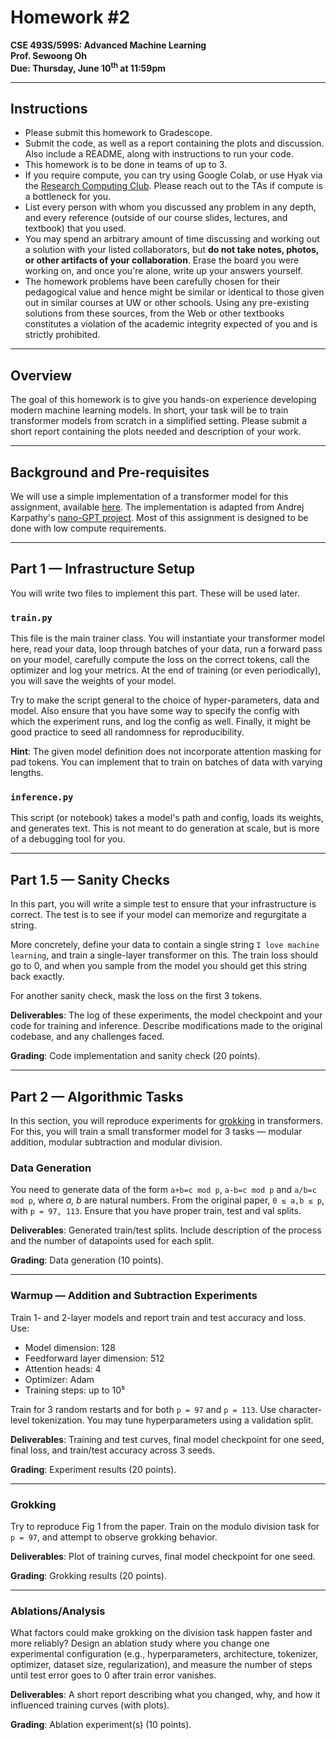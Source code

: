 # Homework #2

**CSE 493S/599S: Advanced Machine Learning**  
**Prof. Sewoong Oh**  
**Due: Thursday, June 10<sup>th</sup> at 11:59pm**

---

## Instructions

- Please submit this homework to Gradescope.
- Submit the code, as well as a report containing the plots and discussion. Also include a README, along with instructions to run your code.
- This homework is to be done in teams of up to 3.
- If you require compute, you can try using Google Colab, or use Hyak via the [Research Computing Club](https://depts.washington.edu/uwrcc/). Please reach out to the TAs if compute is a bottleneck for you.
- List every person with whom you discussed any problem in any depth, and every reference (outside of our course slides, lectures, and textbook) that you used.
- You may spend an arbitrary amount of time discussing and working out a solution with your listed collaborators, but **do not take notes, photos, or other artifacts of your collaboration**. Erase the board you were working on, and once you're alone, write up your answers yourself.
- The homework problems have been carefully chosen for their pedagogical value and hence might be similar or identical to those given out in similar courses at UW or other schools. Using any pre-existing solutions from these sources, from the Web or other textbooks constitutes a violation of the academic integrity expected of you and is strictly prohibited.

---

## Overview

The goal of this homework is to give you hands-on experience developing modern machine learning models. In short, your task will be to train transformer models from scratch in a simplified setting. Please submit a short report containing the plots needed and description of your work.

---

## Background and Pre-requisites

We will use a simple implementation of a transformer model for this assignment, available [here](https://github.com/SewoongLab/cs-493s-hw2/blob/main/model.py). The implementation is adapted from Andrej Karpathy's [nano-GPT project](https://github.com/karpathy/nanoGPT/blob/master/model.py). Most of this assignment is designed to be done with low compute requirements.

---

## Part 1 — Infrastructure Setup

You will write two files to implement this part. These will be used later.

### `train.py`

This file is the main trainer class. You will instantiate your transformer model here, read your data, loop through batches of your data, run a forward pass on your model, carefully compute the loss on the correct tokens, call the optimizer and log your metrics. At the end of training (or even periodically), you will save the weights of your model.

Try to make the script general to the choice of hyper-parameters, data and model. Also ensure that you have some way to specify the config with which the experiment runs, and log the config as well. Finally, it might be good practice to seed all randomness for reproducibility.

**Hint**: The given model definition does not incorporate attention masking for pad tokens. You can implement that to train on batches of data with varying lengths.

### `inference.py`

This script (or notebook) takes a model's path and config, loads its weights, and generates text. This is not meant to do generation at scale, but is more of a debugging tool for you.

---

## Part 1.5 — Sanity Checks

In this part, you will write a simple test to ensure that your infrastructure is correct. The test is to see if your model can memorize and regurgitate a string.

More concretely, define your data to contain a single string `I love machine learning`, and train a single-layer transformer on this. The train loss should go to 0, and when you sample from the model you should get this string back exactly.

For another sanity check, mask the loss on the first 3 tokens.

**Deliverables**: The log of these experiments, the model checkpoint and your code for training and inference. Describe modifications made to the original codebase, and any challenges faced.

**Grading**: Code implementation and sanity check (20 points).

---

## Part 2 — Algorithmic Tasks

In this section, you will reproduce experiments for [grokking](https://arxiv.org/abs/2201.02177) in transformers. For this, you will train a small transformer model for 3 tasks — modular addition, modular subtraction and modular division.

### Data Generation

You need to generate data of the form `a+b=c mod p`, `a-b=c mod p` and `a/b=c mod p`, where _a, b_ are natural numbers. From the original paper, `0 ≤ a,b ≤ p`, with `p = 97, 113`. Ensure that you have proper train, test and val splits.

**Deliverables**: Generated train/test splits. Include description of the process and the number of datapoints used for each split.

**Grading**: Data generation (10 points).

---

### Warmup — Addition and Subtraction Experiments

Train 1- and 2-layer models and report train and test accuracy and loss. Use:

- Model dimension: 128
- Feedforward layer dimension: 512
- Attention heads: 4
- Optimizer: Adam
- Training steps: up to 10⁵

Train for 3 random restarts and for both `p = 97` and `p = 113`. Use character-level tokenization. You may tune hyperparameters using a validation split.

**Deliverables**: Training and test curves, final model checkpoint for one seed, final loss, and train/test accuracy across 3 seeds.

**Grading**: Experiment results (20 points).

---

### Grokking

Try to reproduce Fig 1 from the paper. Train on the modulo division task for `p = 97`, and attempt to observe grokking behavior.

**Deliverables**: Plot of training curves, final model checkpoint for one seed.

**Grading**: Grokking results (20 points).

---

### Ablations/Analysis

What factors could make grokking on the division task happen faster and more reliably? Design an ablation study where you change one experimental configuration (e.g., hyperparameters, architecture, tokenizer, optimizer, dataset size, regularization), and measure the number of steps until test error goes to 0 after train error vanishes.

**Deliverables**: A short report describing what you changed, why, and how it influenced training curves (with plots).

**Grading**: Ablation experiment(s) (10 points).
